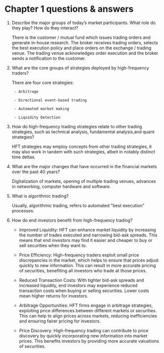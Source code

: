 
# Chapter 1 questions & answers

1. Describe the major groups of today’s market participants. What role do they play? How do they interact?

    There is the customer / mutual fund which issues trading orders and generate in-house research.
    The broker receives trading orders, selects the best execution policy and place orders on the exchange / trading venue.
    The trading venue acknowledges order execution and the broker sends a notification to the customer.

2. What are the core groups of strategies deployed by high-frequency traders?

    There are four core strategies:

        - Arbitrage

        - Directional event-based trading

        - Automated market making

        - Liquidity Detection

3. How do high-frequency trading strategies relate to other trading strategies, such as technical analysis, fundamental analysis,and quant strategies?

    HFT strategies may employ concepts from other trading strategies, it may also work in tandem with such strategies, albeit in notably distinct time deltas.

4. What are the major changes that have occurred in the financial markets over the past 40 years?

    Digitalization of markets, opening of multiple trading venues, advances in networking, computer hardware and software.

5. What is algorithmic trading?

    Usually, algorithmic trading, refers to automated "best execution" processes.

6. How do end investors benefit from high-frequency trading?

    - Improved Liquidity: HFT can enhance market liquidity by increasing the number of trades executed and narrowing bid-ask spreads. This means that end investors may find it easier and cheaper to buy or sell securities when they want to.

    - Price Efficiency: High-frequency traders exploit small price discrepancies in the market, which helps to ensure that prices adjust quickly to new information. This can result in more accurate pricing of securities, benefiting all investors who trade at those prices.

    - Reduced Transaction Costs: With tighter bid-ask spreads and increased liquidity, end investors may experience reduced transaction costs when buying or selling securities. Lower costs mean higher returns for investors.

    - Arbitrage Opportunities: HFT firms engage in arbitrage strategies, exploiting price differences between different markets or securities. This can help to align prices across markets, reducing inefficiencies and ensuring fairer pricing for investors.

    - Price Discovery: High-frequency trading can contribute to price discovery by quickly incorporating new information into market prices. This benefits investors by providing more accurate valuations of securities.
